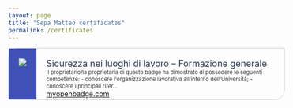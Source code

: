 ```yaml
---
layout: page
title: "Sepa Matteo certificates"
permalink: /certificates
---
```


<div class="myopenbadge_container"> <style scoped> .myopenbadge_container{ width: 560px; } #award{ border: 1px solid #ccc; border-radius: 20px 0; } #image,#content{ display: table-cell; vertical-align: top; } #image{ padding: 20px; background-color: #3F51B5; } #content{ padding: 20px; } #name{ font-size: 18px; color: #293a50; } #desc{ font-size:11px; color: #333; } </style> <div id="award"> <div id="image"> <a href="https://app.myopenbadge.com/badges/fQEsDcH-49f1046737345f45f7b582dca1e9cf1c-0eEL-81694789109/AGulKqbIfs-5a3e0d6a752a5649c6c9d569365a6442-cHyP-4/public"> <img src="https://app.myopenbadge.com//public/uploads/repo/q0O62J.png" style="max-width: 100px;"> </a> </div> <div id="content"> <div id="name"> Sicurezza nei luoghi di lavoro – Formazione generale </div> <div id="desc"> Il proprietario/la proprietaria di questo badge ha dimostrato di possedere le seguenti competenze: - conoscere l'organizzazione lavorativa all'interno dell'Università; - conoscere i principali rifer... </div> <div class="mob-footer" style="position: absolute"> <a href="https://app.myopenbadge.com/" title="My Open Badge" class="text-purple">myopenbadge.com</a> </div> </div> </div> </div>

